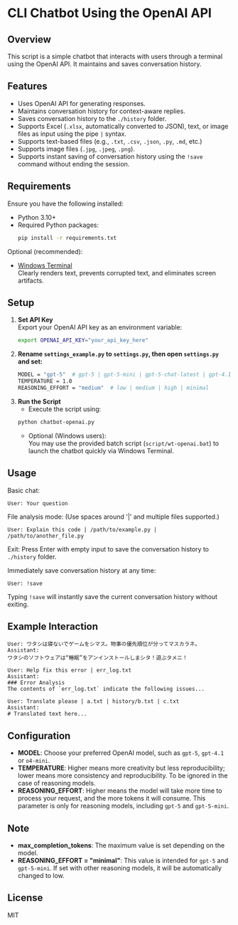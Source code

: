 # CLI Chatbot Using the OpenAI API

## Overview
This script is a simple chatbot that interacts with users through a terminal using the OpenAI API. It maintains and saves conversation history.

## Features
- Uses OpenAI API for generating responses.
- Maintains conversation history for context-aware replies.
- Saves conversation history to the `./history` folder.
- Supports Excel (`.xlsx`, automatically converted to JSON), text, or image files as input using the pipe ` | ` syntax.
- Supports text-based files (e.g., `.txt`, `.csv`, `.json`, `.py`, `.md`, etc.)
- Supports image files (`.jpg`, `.jpeg`, `.png`).
- Supports instant saving of conversation history using the `!save` command without ending the session.

## Requirements
Ensure you have the following installed:
- Python 3.10+
- Required Python packages:
  ```bash
  pip install -r requirements.txt
  ```

Optional (recommended):
- [Windows Terminal](https://apps.microsoft.com/detail/windows-terminal/9N0DX20HK701)  
  Clearly renders text, prevents corrupted text, and eliminates screen artifacts.

## Setup
1. **Set API Key**  
   Export your OpenAI API key as an environment variable:
   ```bash
   export OPENAI_API_KEY="your_api_key_here"
   ```
2. **Rename `settings_example.py` to `settings.py`, then open `settings.py` and set:**
   ```bash
   MODEL = "gpt-5"  # gpt-5 | gpt-5-mini | gpt-5-chat-latest | gpt-4.1 | gpt-4.1-mini | o4-mini | o3 | gpt-4o
   TEMPERATURE = 1.0
   REASONING_EFFORT = "medium"  # low | medium | high | minimal
   ```
3. **Run the Script**
   - Execute the script using:
   ```bash
   python chatbot-openai.py
   ```
   - Optional (Windows users):  
     You may use the provided batch script (`script/wt-openai.bat`) to launch the chatbot quickly via Windows Terminal.

## Usage
Basic chat:

    User: Your question

File analysis mode: (Use spaces around '|' and multiple files supported.)

    User: Explain this code | /path/to/example.py | /path/to/another_file.py

Exit: Press Enter with empty input to save the conversation history to `./history` folder.

Immediately save conversation history at any time:

    User: !save

Typing `!save` will instantly save the current conversation history without exiting.

## Example Interaction
```plaintext
User: ワタシは寝ないでゲームをシマス。物事の優先順位が分ってマスカラネ。
Assistant:
ワタシのソフトウェアは“睡眠”をアンインストールしまシタ！遊ぶタメニ！

User: Help fix this error | err_log.txt
Assistant:
### Error Analysis
The contents of `err_log.txt` indicate the following issues...

User: Translate please | a.txt | history/b.txt | c.txt
Assistant:
# Translated text here...
```

## Configuration
- **MODEL**: Choose your preferred OpenAI model, such as `gpt-5`, `gpt-4.1` or `o4-mini`.
- **TEMPERATURE**: Higher means more creativity but less reproducibility; lower means more consistency and reproducibility. To be ignored in the case of reasoning models.
- **REASONING_EFFORT**: Higher means the model will take more time to process your request, and the more tokens it will consume. This parameter is only for reasoning models, including `gpt-5` and `gpt-5-mini`.

## Note
- **max_completion_tokens**: The maximum value is set depending on the model.
- **REASONING_EFFORT = "minimal"**: This value is intended for `gpt-5` and `gpt-5-mini`. If set with other reasoning models, it will be automatically changed to low.

## License
MIT